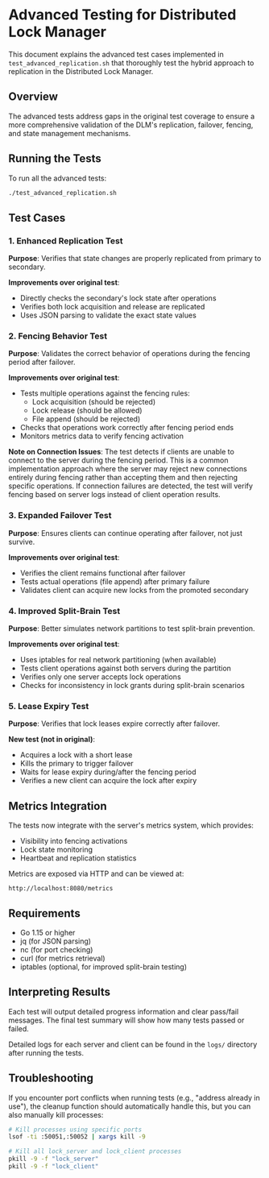 # Advanced Testing for Distributed Lock Manager

This document explains the advanced test cases implemented in `test_advanced_replication.sh` that thoroughly test the hybrid approach to replication in the Distributed Lock Manager.

## Overview

The advanced tests address gaps in the original test coverage to ensure a more comprehensive validation of the DLM's replication, failover, fencing, and state management mechanisms.

## Running the Tests

To run all the advanced tests:

```bash
./test_advanced_replication.sh
```

## Test Cases

### 1. Enhanced Replication Test

**Purpose**: Verifies that state changes are properly replicated from primary to secondary.

**Improvements over original test**:
- Directly checks the secondary's lock state after operations
- Verifies both lock acquisition and release are replicated
- Uses JSON parsing to validate the exact state values

### 2. Fencing Behavior Test

**Purpose**: Validates the correct behavior of operations during the fencing period after failover.

**Improvements over original test**:
- Tests multiple operations against the fencing rules:
  - Lock acquisition (should be rejected)
  - Lock release (should be allowed)
  - File append (should be rejected)
- Checks that operations work correctly after fencing period ends
- Monitors metrics data to verify fencing activation

**Note on Connection Issues**: The test detects if clients are unable to connect to the server during the fencing period. This is a common implementation approach where the server may reject new connections entirely during fencing rather than accepting them and then rejecting specific operations. If connection failures are detected, the test will verify fencing based on server logs instead of client operation results.

### 3. Expanded Failover Test

**Purpose**: Ensures clients can continue operating after failover, not just survive.

**Improvements over original test**:
- Verifies the client remains functional after failover
- Tests actual operations (file append) after primary failure
- Validates client can acquire new locks from the promoted secondary

### 4. Improved Split-Brain Test

**Purpose**: Better simulates network partitions to test split-brain prevention.

**Improvements over original test**:
- Uses iptables for real network partitioning (when available)
- Tests client operations against both servers during the partition
- Verifies only one server accepts lock operations
- Checks for inconsistency in lock grants during split-brain scenarios

### 5. Lease Expiry Test

**Purpose**: Verifies that lock leases expire correctly after failover.

**New test (not in original)**:
- Acquires a lock with a short lease
- Kills the primary to trigger failover
- Waits for lease expiry during/after the fencing period
- Verifies a new client can acquire the lock after expiry

## Metrics Integration

The tests now integrate with the server's metrics system, which provides:
- Visibility into fencing activations
- Lock state monitoring
- Heartbeat and replication statistics

Metrics are exposed via HTTP and can be viewed at:
```
http://localhost:8080/metrics
```

## Requirements

- Go 1.15 or higher
- jq (for JSON parsing)
- nc (for port checking)
- curl (for metrics retrieval)
- iptables (optional, for improved split-brain testing)

## Interpreting Results

Each test will output detailed progress information and clear pass/fail messages. The final test summary will show how many tests passed or failed.

Detailed logs for each server and client can be found in the `logs/` directory after running the tests.

## Troubleshooting

If you encounter port conflicts when running tests (e.g., "address already in use"), the cleanup function should automatically handle this, but you can also manually kill processes:

```bash
# Kill processes using specific ports
lsof -ti :50051,:50052 | xargs kill -9

# Kill all lock_server and lock_client processes
pkill -9 -f "lock_server"
pkill -9 -f "lock_client"
``` 